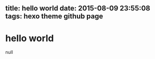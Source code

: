 title: hello world
date: 2015-08-09 23:55:08
tags: hexo theme github page
---




# hello world
null
